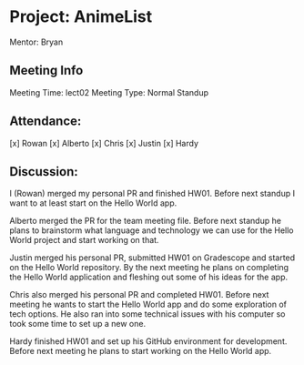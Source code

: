 # Project: AnimeList

Mentor: Bryan

## Meeting Info

Meeting Time: lect02
Meeting Type: Normal Standup

## Attendance:

[x] Rowan
[x] Alberto
[x] Chris
[x] Justin
[x] Hardy

## Discussion:

I (Rowan) merged my personal PR and finished HW01. Before next standup I want to at least start on the Hello World app.

Alberto merged the PR for the team meeting file. Before next standup he plans to brainstorm what language and technology we can use for the Hello World project and start working on that.

Justin merged his personal PR, submitted HW01 on Gradescope and started on the Hello World repository. By the next meeting he plans on completing the Hello World application and fleshing out some of his ideas for the app.

Chris also merged his personal PR and completed HW01. Before next meeting he wants to start the Hello World app and do some exploration of tech options. He also ran into some technical issues with his computer so took some time to set up a new one.

Hardy finished HW01 and set up his GitHub environment for development. Before next meeting he plans to start working on the Hello World app.
